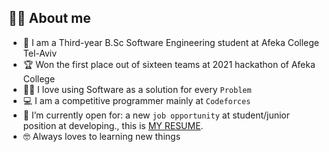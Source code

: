 
## :sassy_man:  About me
- :school: I am a Third-year B.Sc Software Engineering student at Afeka College Tel-Aviv
- :trophy: Won the first place out of sixteen teams at 2021 hackathon of Afeka College
- :technologist: I love using Software as a solution for every `Problem`
- :computer: I am a competitive programmer mainly at `Codeforces`
- :thinking: I’m currently open for: a new `job opportunity` at student/junior position at developing., this is [MY RESUME](https://drive.google.com/file/d/1Lvr-ufsUYOsFIU2KRqnWW649RI6rNB3j/view?usp=sharing).
- :nerd_face: Always loves to learning new things

<br>
